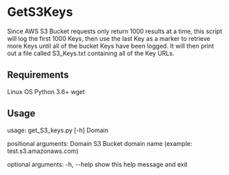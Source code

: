 # GetS3Keys

Since AWS S3 Bucket requests only return 1000 results at a time, this script <br />
will log the first 1000 Keys, then use the last Key as a marker to retrieve <br />
more Keys until all of the bucket Keys have been logged. It will then print <br />
out a file called S3_Keys.txt containing all of the Key URLs. <br />

## Requirements

Linux OS
Python 3.6+
wget

## Usage

usage: get_S3_keys.py [-h] Domain

positional arguments:
  Domain      S3 Bucket domain name (example: test.s3.amazonaws.com)

optional arguments:
  -h, --help  show this help message and exit


